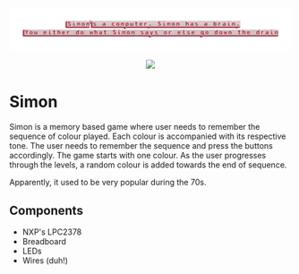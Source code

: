 
<p>
  <a href="https://www.textstudio.com/"><img src = "Assets/Banner_transparent.png"></a>
</p>
  
<p align = center>
<img src = "https://upload.wikimedia.org/wikipedia/commons/c/cd/Simon_Electronic_Game.jpg">
<p>

# Simon

<p>
Simon is a memory based game where user needs to remember the sequence of colour played. Each colour is accompanied with its respective tone. The user needs to remember the sequence and press the buttons accordingly. The game starts with one colour. As the user progresses through the levels, a random colour is added towards the end of sequence.</p>
<p>
Apparently, it used to be very popular during the 70s.
</p>

<h2>Components</h2>

<ul>
  <li>NXP's LPC2378</li>
  <li>Breadboard</li>
  <li>LEDs</li>
  <li>Wires (duh!)</li>
</ul> 
